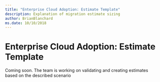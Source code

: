 ```yaml
---
title: "Enterprise Cloud Adoption: Estimate Template"
description: Explanation of migration estimate sizing
author: BrianBlanchard
ms.date: 10/10/2018
---
```


# Enterprise Cloud Adoption: Estimate Template

Coming soon. The team is working on validating and creating estimates based on the described scenario